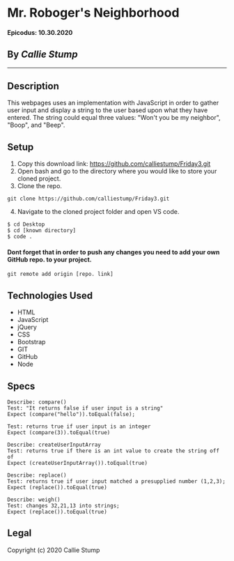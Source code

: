 # Mr. Roboger's Neighborhood

#### **Epicodus: 10.30.2020**

## By _Callie Stump_
---
## **Description**
This webpages uses an implementation with JavaScript in order to gather user input and display a string to the user based upon what they have entered. The string could equal three values: "Won't you be my neighbor", "Boop", and "Beep".

## **Setup**
1. Copy this download link: https://github.com/calliestump/Friday3.git
2. Open bash and go to the directory where you would like to store your cloned project.
3. Clone the repo.
```
git clone https://github.com/calliestump/Friday3.git
```
4. Navigate to the cloned project folder and open VS code.
```
$ cd Desktop
$ cd [known directory]
$ code .
```
#### Dont forget that in order to push any changes you need to add your own GitHub repo. to your project.
```
git remote add origin [repo. link]
```
## **Technologies Used**
* HTML
* JavaScript
* jQuery
* CSS
* Bootstrap
* GIT
* GitHub
* Node

## **Specs**
```
Describe: compare()
Test: "It returns false if user input is a string"
Expect (compare("hello")).toEqual(false);

Test: returns true if user input is an integer
Expect (compare(3)).toEqual(true)
```
```
Describe: createUserInputArray
Test: returns true if there is an int value to create the string off of
Expect (createUserInputArray()).toEqual(true)
```
```
Describe: replace()
Test: returns true if user input matched a presupplied number (1,2,3);
Expect (replace()).toEqual(true)
```
```
Describe: weigh()
Test: changes 32,21,13 into strings;
Expect (replace()).toEqual(true)
```

## Legal
Copyright (c) 2020 Callie Stump
